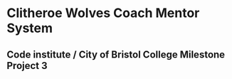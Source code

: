 # Clitheroe Wolves Coach Mentor System

## Code institute / City of Bristol College Milestone Project 3

